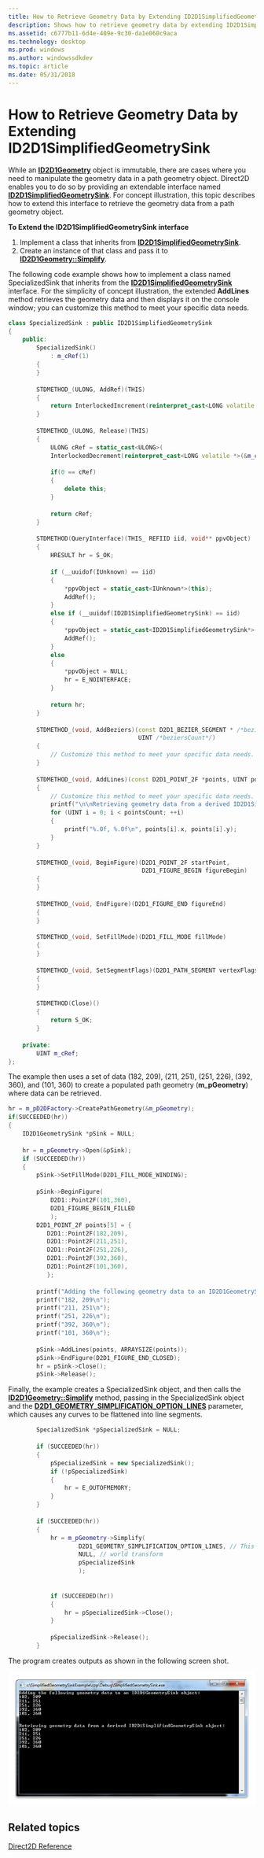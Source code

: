 ```yaml
---
title: How to Retrieve Geometry Data by Extending ID2D1SimplifiedGeometrySink
description: Shows how to retrieve geometry data by extending ID2D1SimplifiedGeometrySink interface.
ms.assetid: c6777b11-6d4e-409e-9c30-da1e060c9aca
ms.technology: desktop
ms.prod: windows
ms.author: windowssdkdev
ms.topic: article
ms.date: 05/31/2018
---
```


# How to Retrieve Geometry Data by Extending ID2D1SimplifiedGeometrySink

While an [**ID2D1Geometry**](https://msdn.microsoft.com/en-us/library/Dd316578(v=VS.85).aspx) object is immutable, there are cases where you need to manipulate the geometry data in a path geometry object. Direct2D enables you to do so by providing an extendable interface named [**ID2D1SimplifiedGeometrySink**](https://msdn.microsoft.com/en-us/library/Dd316919(v=VS.85).aspx). For concept illustration, this topic describes how to extend this interface to retrieve the geometry data from a path geometry object.

**To Extend the ID2D1SimplifiedGeometrySink interface**

1.  Implement a class that inherits from [**ID2D1SimplifiedGeometrySink**](https://msdn.microsoft.com/en-us/library/Dd316919(v=VS.85).aspx).
2.  Create an instance of that class and pass it to [**ID2D1Geometry::Simplify**](id2d1geometry-simplify.md).

The following code example shows how to implement a class named SpecializedSink that inherits from the [**ID2D1SimplifiedGeometrySink**](https://msdn.microsoft.com/en-us/library/Dd316919(v=VS.85).aspx) interface. For the simplicity of concept illustration, the extended **AddLines** method retrieves the geometry data and then displays it on the console window; you can customize this method to meet your specific data needs.


```C++
class SpecializedSink : public ID2D1SimplifiedGeometrySink
{
    public:
        SpecializedSink()
            : m_cRef(1)
        {
        }

        STDMETHOD_(ULONG, AddRef)(THIS)
        {
            return InterlockedIncrement(reinterpret_cast<LONG volatile *>(&m_cRef));
        }

        STDMETHOD_(ULONG, Release)(THIS)
        {
            ULONG cRef = static_cast<ULONG>(
            InterlockedDecrement(reinterpret_cast<LONG volatile *>(&m_cRef)));

            if(0 == cRef)
            {
                delete this;
            }

            return cRef;
        }

        STDMETHOD(QueryInterface)(THIS_ REFIID iid, void** ppvObject)
        {
            HRESULT hr = S_OK;

            if (__uuidof(IUnknown) == iid)
            {
                *ppvObject = static_cast<IUnknown*>(this);
                AddRef();
            }
            else if (__uuidof(ID2D1SimplifiedGeometrySink) == iid)
            {
                *ppvObject = static_cast<ID2D1SimplifiedGeometrySink*>(this);
                AddRef();
            }
            else
            {
                *ppvObject = NULL;
                hr = E_NOINTERFACE;
            }

            return hr;
        }

        STDMETHOD_(void, AddBeziers)(const D2D1_BEZIER_SEGMENT * /*beziers*/,
                                     UINT /*beziersCount*/)
        {
            // Customize this method to meet your specific data needs.
        }

        STDMETHOD_(void, AddLines)(const D2D1_POINT_2F *points, UINT pointsCount)
        {
            // Customize this method to meet your specific data needs.
            printf("\n\nRetrieving geometry data from a derived ID2D1SimplifiedGeometrySink object:\n");
            for (UINT i = 0; i < pointsCount; ++i)
            {
                printf("%.0f, %.0f\n", points[i].x, points[i].y);
            }
        }

        STDMETHOD_(void, BeginFigure)(D2D1_POINT_2F startPoint,
                                      D2D1_FIGURE_BEGIN figureBegin)
        {
        }

        STDMETHOD_(void, EndFigure)(D2D1_FIGURE_END figureEnd)
        {
        }

        STDMETHOD_(void, SetFillMode)(D2D1_FILL_MODE fillMode)
        {
        }

        STDMETHOD_(void, SetSegmentFlags)(D2D1_PATH_SEGMENT vertexFlags)
        {
        }

        STDMETHOD(Close)()
        {
            return S_OK;
        }

    private:
        UINT m_cRef;
};
```



The example then uses a set of data (182, 209), (211, 251), (251, 226), (392, 360), and (101, 360) to create a populated path geometry (**m\_pGeometry**) where data can be retrieved.


```C++
hr = m_pD2DFactory->CreatePathGeometry(&m_pGeometry);
if(SUCCEEDED(hr))
{
    ID2D1GeometrySink *pSink = NULL;

    hr = m_pGeometry->Open(&pSink);
    if (SUCCEEDED(hr))
    {
        pSink->SetFillMode(D2D1_FILL_MODE_WINDING);

        pSink->BeginFigure(
            D2D1::Point2F(101,360),
            D2D1_FIGURE_BEGIN_FILLED
            );
        D2D1_POINT_2F points[5] = {
           D2D1::Point2F(182,209),
           D2D1::Point2F(211,251),
           D2D1::Point2F(251,226),
           D2D1::Point2F(392,360),
           D2D1::Point2F(101,360),
           };

        printf("Adding the following geometry data to an ID2D1GeometrySink object:\n");
        printf("182, 209\n");
        printf("211, 251\n");
        printf("251, 226\n");
        printf("392, 360\n");
        printf("101, 360\n");

        pSink->AddLines(points, ARRAYSIZE(points));
        pSink->EndFigure(D2D1_FIGURE_END_CLOSED);
        hr = pSink->Close();
        pSink->Release();
```



Finally, the example creates a SpecializedSink object, and then calls the [**ID2D1Geometry::Simplify**](id2d1geometry-simplify.md) method, passing in the SpecializedSink object and the [**D2D1\_GEOMETRY\_SIMPLIFICATION\_OPTION\_LINES**](/windows/desktop/api/d2d1/ne-d2d1-d2d1_geometry_simplification_option) parameter, which causes any curves to be flattened into line segments.


```C++
        SpecializedSink *pSpecializedSink = NULL;

        if (SUCCEEDED(hr))
        {
            pSpecializedSink = new SpecializedSink();
            if (!pSpecializedSink)
            {
                hr = E_OUTOFMEMORY;
            }
        }

        if (SUCCEEDED(hr))
        {
            hr = m_pGeometry->Simplify(
                    D2D1_GEOMETRY_SIMPLIFICATION_OPTION_LINES, // This causes any curves to be flattened into line segments.
                    NULL, // world transform
                    pSpecializedSink
                    );


            if (SUCCEEDED(hr))
            {
                hr = pSpecializedSink->Close();
            }

            pSpecializedSink->Release();
        }
```



The program creates outputs as shown in the following screen shot.

![screen shot of a console window with output about adding and retrieving geometry data](images/specializedgeometrysink.png)

## Related topics

<dl> <dt>

[Direct2D Reference](reference.md)
</dt> </dl>

 

 




